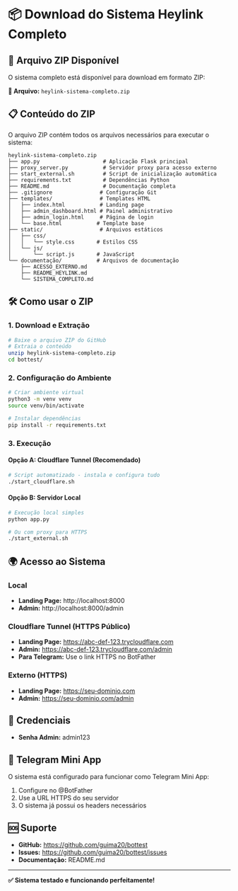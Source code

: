 # 📦 Download do Sistema Heylink Completo

## 🚀 Arquivo ZIP Disponível

O sistema completo está disponível para download em formato ZIP:

**📁 Arquivo:** `heylink-sistema-completo.zip`

## 📋 Conteúdo do ZIP

O arquivo ZIP contém todos os arquivos necessários para executar o sistema:

```
heylink-sistema-completo.zip
├── app.py                    # Aplicação Flask principal
├── proxy_server.py           # Servidor proxy para acesso externo
├── start_external.sh         # Script de inicialização automática
├── requirements.txt          # Dependências Python
├── README.md                 # Documentação completa
├── .gitignore               # Configuração Git
├── templates/               # Templates HTML
│   ├── index.html           # Landing page
│   ├── admin_dashboard.html # Painel administrativo
│   ├── admin_login.html     # Página de login
│   └── base.html           # Template base
├── static/                  # Arquivos estáticos
│   ├── css/
│   │   └── style.css       # Estilos CSS
│   └── js/
│       └── script.js       # JavaScript
└── documentação/           # Arquivos de documentação
    ├── ACESSO_EXTERNO.md
    ├── README_HEYLINK.md
    └── SISTEMA_COMPLETO.md
```

## 🛠️ Como usar o ZIP

### 1. Download e Extração
```bash
# Baixe o arquivo ZIP do GitHub
# Extraia o conteúdo
unzip heylink-sistema-completo.zip
cd bottest/
```

### 2. Configuração do Ambiente
```bash
# Criar ambiente virtual
python3 -m venv venv
source venv/bin/activate

# Instalar dependências
pip install -r requirements.txt
```

### 3. Execução

#### Opção A: Cloudflare Tunnel (Recomendado)
```bash
# Script automatizado - instala e configura tudo
./start_cloudflare.sh
```

#### Opção B: Servidor Local
```bash
# Execução local simples
python app.py

# Ou com proxy para HTTPS
./start_external.sh
```

## 🌍 Acesso ao Sistema

### Local
- **Landing Page:** http://localhost:8000
- **Admin:** http://localhost:8000/admin

### Cloudflare Tunnel (HTTPS Público)
- **Landing Page:** https://abc-def-123.trycloudflare.com
- **Admin:** https://abc-def-123.trycloudflare.com/admin
- **Para Telegram:** Use o link HTTPS no BotFather

### Externo (HTTPS)
- **Landing Page:** https://seu-dominio.com
- **Admin:** https://seu-dominio.com/admin

## 🔐 Credenciais

- **Senha Admin:** admin123

## 📱 Telegram Mini App

O sistema está configurado para funcionar como Telegram Mini App:

1. Configure no @BotFather
2. Use a URL HTTPS do seu servidor
3. O sistema já possui os headers necessários

## 🆘 Suporte

- **GitHub:** https://github.com/guima20/bottest
- **Issues:** https://github.com/guima20/bottest/issues
- **Documentação:** README.md

---

**✅ Sistema testado e funcionando perfeitamente!**